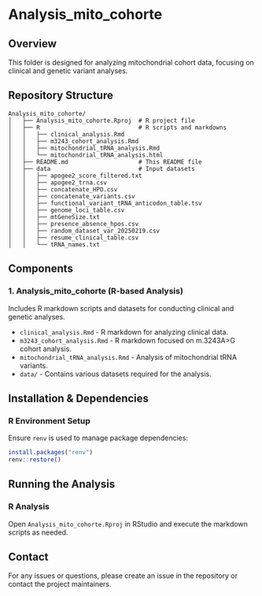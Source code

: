 # Analysis_mito_cohorte

## Overview
This folder is designed for analyzing mitochondrial cohort data, focusing on clinical and genetic variant analyses.

## Repository Structure

```
Analysis_mito_cohorte/
│   ├── Analysis_mito_cohorte.Rproj  # R project file
│   ├── R                            # R scripts and markdowns
│   │   ├── clinical_analysis.Rmd
│   │   ├── m3243_cohort_analysis.Rmd
│   │   ├── mitochondrial_tRNA_analysis.Rmd
│   │   └── mitochondrial_tRNA_analysis.html
│   ├── README.md                    # This README file
│   ├── data                         # Input datasets
│   │   ├── apogee2_score_filtered.txt
│   │   ├── apogee2_trna.csv
│   │   ├── concatenate_HPO.csv
│   │   ├── concatenate_variants.csv
│   │   ├── functional_variant_tRNA_anticodon_table.tsv
│   │   ├── genome_loci_table.csv
│   │   ├── mtGeneSize.txt
│   │   ├── presence_absence_hpos.csv
│   │   ├── random_dataset_var_20250219.csv
│   │   ├── resume_clinical_table.csv
│   │   └── tRNA_names.txt
```

## Components

### 1. **Analysis_mito_cohorte (R-based Analysis)**
Includes R markdown scripts and datasets for conducting clinical and genetic analyses.
- `clinical_analysis.Rmd` - R markdown for analyzing clinical data.
- `m3243_cohort_analysis.Rmd` - R markdown focused on m.3243A>G cohort analysis.
- `mitochondrial_tRNA_analysis.Rmd` - Analysis of mitochondrial tRNA variants.
- `data/` - Contains various datasets required for the analysis.

## Installation & Dependencies
### **R Environment Setup**
Ensure `renv` is used to manage package dependencies:
```r
install.packages("renv")
renv::restore()
```

## Running the Analysis
### **R Analysis**
Open `Analysis_mito_cohorte.Rproj` in RStudio and execute the markdown scripts as needed.

## Contact
For any issues or questions, please create an issue in the repository or contact the project maintainers.

